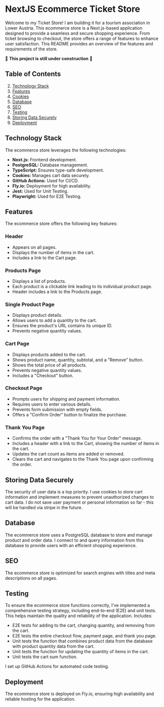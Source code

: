# NextJS Ecommerce Ticket Store

Welcome to my Ticket Store! I am building it for a tourism association in Lower Austria. This ecommerce store is a Next.js-based application designed to provide a seamless and secure shopping experience. From ticket browsing to checkout, the store offers a range of features to enhance user satisfaction. This README provides an overview of the features and requirements of the store.

👷 **This project is still under construction** 👷

## Table of Contents
2. [Technology Stack](#technology-stack)
3. [Features](#features)
4. [Cookies](#cookies)
5. [Database](#database)
6. [SEO](#seo)
7. [Testing](#testing)
8. [Storing Data Securely](#storing-data-securely)
9. [Deployment](#deployment)


## Technology Stack
The ecommerce store leverages the following technologies:

- **Next.js:** Frontend development.
- **PostgreSQL:** Database management.
- **TypeScript:** Ensures type-safe development.
- **Cookies:** Manages cart data securely.
- **GitHub Actions:** Used for CI/CD.
- **Fly.io:** Deployment for high availability.
- **Jest:** Used for Unit Testing.
- **Playwright:** Used for E2E Testing.

## Features
The ecommerce store offers the following key features:

### Header
- Appears on all pages.
- Displays the number of items in the cart.
- Includes a link to the Cart page.

### Products Page
- Displays a list of products.
- Each product is a clickable link leading to its individual product page.
- Header includes a link to the Products page.

### Single Product Page
- Displays product details.
- Allows users to add a quantity to the cart.
- Ensures the product's URL contains its unique ID.
- Prevents negative quantity values.

### Cart Page
- Displays products added to the cart.
- Shows product name, quantity, subtotal, and a "Remove" button.
- Shows the total price of all products.
- Prevents negative quantity values.
- Includes a "Checkout" button.

### Checkout Page
- Prompts users for shipping and payment information.
- Requires users to enter various details.
- Prevents form submission with empty fields.
- Offers a "Confirm Order" button to finalize the purchase.

### Thank You Page
- Confirms the order with a "Thank You for Your Order" message.
- Includes a header with a link to the Cart, showing the number of items in the cart.
- Updates the cart count as items are added or removed.
- Clears the cart and navigates to the Thank You page upon confirming the order.

## Storing Data Securely 
The security of user data is a top priority. I use cookies to store cart information and implement measures to prevent unauthorized changes to cart data. I do not save user payment or personal information so far - this will be handled via stripe in the future. 

## Database
The ecommerce store uses a PostgreSQL database to store and manage product and order data. I connect to and query information from this database to provide users with an efficient shopping experience.

## SEO
The ecommerce store is optimized for search engines with titles and meta descriptions on all pages.

## Testing
To ensure the ecommerce store functions correctly, I've implemented a comprehensive testing strategy, including end-to-end (E2E) and unit tests. This helps maintain the quality and reliability of the application. Includes: 

- E2E tests for adding to the cart, changing quantity, and removing from the cart.
- E2E tests the entire checkout flow, payment page, and thank you page.
- Unit tests the function that combines product data from the database with product quantity data from the cart.
- Unit tests the function for updating the quantity of items in the cart.
- Unit tests the cart sum function.

I set up GitHub Actions for automated code testing.

## Deployment
The ecommerce store is deployed on Fly.io, ensuring high availability and reliable hosting for the application.
